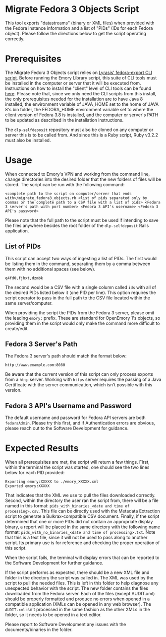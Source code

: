 
# Migrate Fedora 3 Objects Script

This tool exports "datastreams" (binary or XML files) when provided with the Fedora instance information and a list of "PIDs" (IDs for each Fedora object). Please follow the directions below to get the script operating correctly.


# Prerequisites

The Migrate Fedora 3 Objects script relies on [Lyrasis' fedora-export CLI script](https://wiki.lyrasis.org/display/FEDORA38/fedora-export). Before running the Emory Library script, this suite of CLI tools must be installed in the computer or server that it will be executed from. Instructions on how to install the "client" level of CLI tools can be found [here](https://wiki.lyrasis.org/display/FEDORA38/Installation+and+Configuration). Please note that, since we only need the CLI scripts from this install, the only prerequisites needed for the installation are to have Java 8 installed, the environment variable of JAVA_HOME set to the home of JAVA 8's bin folder, the FEDORA_HOME environment variable set to where the client version of Fedora 3.8 is installed, and the computer or server's PATH to be updated as described in the installation instructions.

The `dlp-selfdeposit` repository must also be cloned on any computer or server this is to be called from. And since this is a Ruby script, Ruby v3.2.2 must also be installed.

# Usage

When connected to Emory's VPN and working from the command line, change directories into the desired folder that the new folders of files will be stored. The script can be run with the following command:

    <complete path to the script on computer/server that ends with>/migrate_fedora3_objects.rb <list of pids separated only by commas or the complete path to a CSV file with a list of pids> <Fedora 3 server's path with port number> <Fedora 3 API's username> <Fedora 3 API's password>
Please note that the full path to the script must be used if intending to save the files anywhere besides the root folder of the `dlp-selfdeposit` Rails application.

## List of PIDs

This script can accept two ways of ingesting a list of PIDs. The first would be listing them in the command, separating them by a comma between them with no additional spaces (see below).

    q4fd0,fjhxt,dzmbk
The second would be a CSV file with a single column called `ids` with all of the desired PIDs listed below it (one PID per line). This option requires the script operator to pass in the full path to the CSV file located within the same server/computer.

When providing the script the PIDs from the Fedora 3 server, please omit the leading `emory:` prefix. These are standard for OpenEmory 1's objects, so providing them in the script would only make the command more difficult to create/edit.


## Fedora 3 Server's Path

The Fedora 3 server's path should match the format below:

    http://www.example.com:8080

Be aware that the current version of this script can only process exports from a `http` server. Working with `https` server requires the passing of a Java Certificate with the server communication, which isn't possible with this version.

## Fedora 3 API's Username and Password

The default username and password for Fedora API servers are both `fedoraAdmin`. Please try this first, and if Authentication errors are obvious, please reach out to the Software Development for guidance.

# Expected Results
When all prerequisites are met, the script will return a few things. First, within the terminal the script was started, one should see the two lines below for each PID provided:

    Exporting emory:XXXXX to ./emory_XXXXX.xml
    Exported emory:XXXXX
That indicates that the XML we use to pull the files downloaded correctly. Second, within the directory the user ran the script from, there will be a file named in this format: `pids_with_binaries_<date and time of processing>.csv`. This file can be directly used with the Metadata Extraction script to generate a Bulkrax-compatible CSV document. Finally, if the script determined that one or more PIDs did not contain an appropriate display binary, a report will be placed in the same directory with the following name format: `pids_with_no_binaries_<date and time of processing>.txt`. Note that this is a text file, since it will not be used to pass along to another script. Its primary use is for reference and checking the proper operation of this script.

When the script fails, the terminal will display errors that can be reported to the Software Development for further guidance.

If the script performs as expected, there should be a new XML file and folder in the directory the script was called in. The XML was used by the script to pull the needed files. This is left in this folder to help diagnose any unexpected behavior with the script. The new folder contains the files downloaded from the Fedora server. Each of the files (except AUDIT.xml) should be properly formatted and produce no errors when opened in a compatible application (XMLs can be opened in any web browser). The `AUDIT.xml` isn't processed in the same fashion as the other XMLs in the folder, so it needs to be opened in a text editor.

Please report to Software Development any issues with the documents/binaries in the folder.
